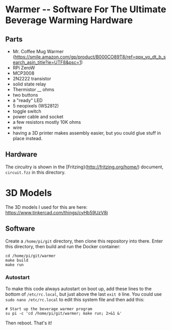 # Warmer -- Software For The Ultimate Beverage Warming Hardware

## Parts

- Mr. Coffee Mug Warmer (https://smile.amazon.com/gp/product/B000CO89T8/ref=ppx_yo_dt_b_search_asin_title?ie=UTF8&psc=1)
- RPi ZeroW
- MCP3008
- 2N2222 transistor
- solid state relay
- Thermistor __ ohms
- two buttons
- a "ready" LED
- 5 neopixels (WS2812)
- toggle switch
- power cable and socket
- a few resistors mostly 10K ohms
- wire
- having a 3D printer makes assembly easier, but you could glue stuff in place instead.

## Hardware

The circuitry is shown in the [Fritzing}(http://fritzing.org/home/) document, `circuit.fzz` in this directory.

# 3D Models

The 3D models I used for this are here: https://www.tinkercad.com/things/cyHb59UzV8j

## Software

Create a `/home/pi/git` directory, then clone this repository into there. Enter this directory, then build and run the Docker container:

```
cd /home/pi/git/warmer
make build
make run
```

### Autostart

To make this code always autostart on boot up, add these lines to the bottom of `/etc/rc.local`, but just above the last `exit 0` line.  You could use `sudo nano /etc/rc.local` to edit this system file and then add this:

```
# Start up the beverage warmer program
su pi -c 'cd /home/pi/git/warmer; make run; 2>&1 &'
```

Then reboot.  That's it!


